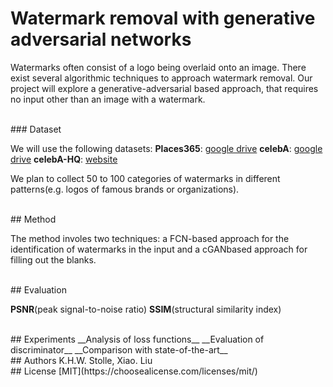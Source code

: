 # Watermark removal with generative adversarial networks

Watermarks often consist of a logo being overlaid onto an image. There exist several algorithmic techniques to approach watermark removal. Our project will explore a generative-adversarial based approach, that requires no input other than an image with a watermark.

<br/>
### Dataset

We will use the following datasets:
__Places365__: [google drive](http://places2.csail.mit.edu/download.html)
__celebA__: [google drive](https://drive.google.com/drive/folders/0B7EVK8r0v71pWEZsZE9oNnFzTm8)
__celebA-HQ__: [website]( https://drive.google.com/drive/folders/0B4qLcYyJmiz0TXY1NG02bzZVRGs)

We plan to collect 50 to 100 categories of watermarks in different patterns(e.g. logos of famous brands or organizations).


<br/>
## Method

The method involes two techniques: a FCN-based approach for the identification of watermarks in the input and a cGANbased approach for filling out the blanks.



<br/>
## Evaluation

__PSNR__(peak signal-to-noise ratio)
__SSIM__(structural similarity index)

<br/>
## Experiments
__Analysis of loss functions__
__Evaluation of discriminator__
__Comparison with state-of-the-art__

<br/>
## Authors
K.H.W. Stolle, Xiao. Liu


<br/>
## License
[MIT](https://choosealicense.com/licenses/mit/)
